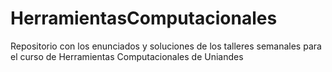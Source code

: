 # HerramientasComputacionales
Repositorio con los enunciados y soluciones de los talleres semanales para el curso de Herramientas Computacionales de Uniandes
